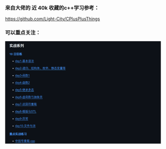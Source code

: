 ### 来自大佬的 近 40k 收藏的c++学习参考：
https://github.com/Light-City/CPlusPlusThings

### 可以重点关注：
![img](assets/2024-11-19_20-45.png)